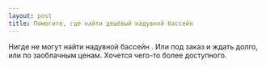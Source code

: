```yaml
---
layout: post 
title: Помогите, где найти дешёвый надувной бассейн 
--- 
```

Нигде не могут найти надувной бассейн . Или под заказ и ждать долго, или по заоблачным ценам. Хочется чего-то более доступного.